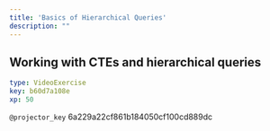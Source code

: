 ```yaml
---
title: 'Basics of Hierarchical Queries'
description: ""
---
```


## Working with CTEs  and hierarchical queries

```yaml
type: VideoExercise
key: b60d7a108e
xp: 50
```

`@projector_key`
6a229a22cf861b184050cf100cd889dc
